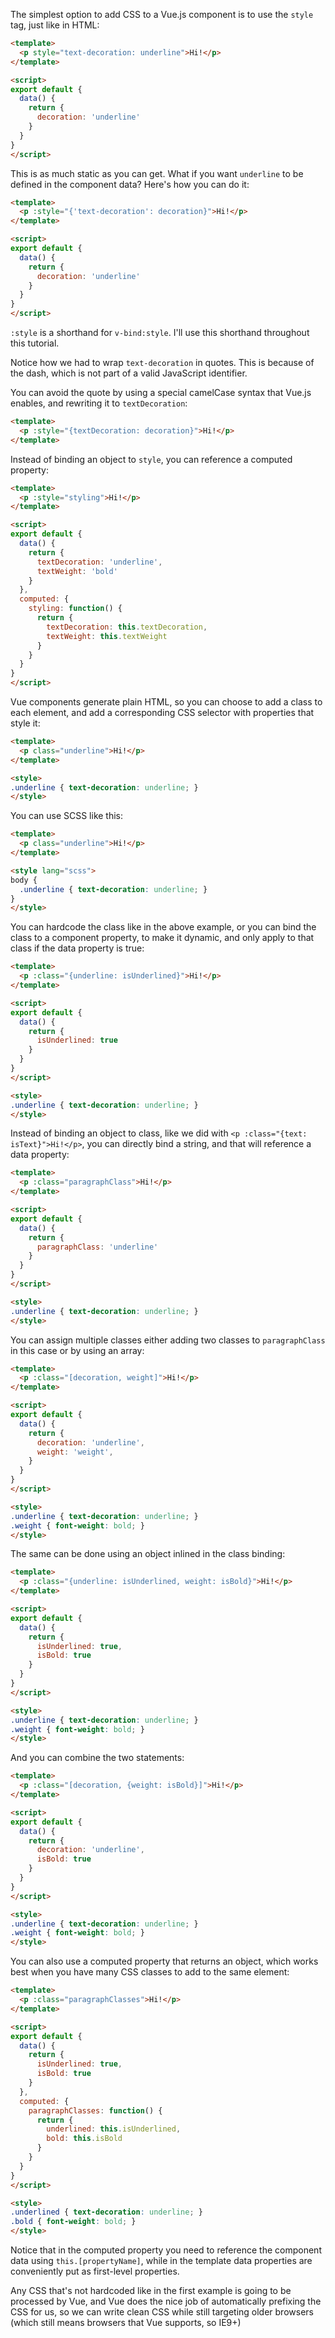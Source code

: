 The simplest option to add CSS to a Vue.js component is to use the `style` tag, just like in HTML:

```html
<template>
  <p style="text-decoration: underline">Hi!</p>
</template>

<script>
export default {
  data() {
    return {
      decoration: 'underline'
    }
  }
}
</script>
```

This is as much static as you can get. What if you want `underline` to be defined in the component data? Here's how you can do it:

```html
<template>
  <p :style="{'text-decoration': decoration}">Hi!</p>
</template>

<script>
export default {
  data() {
    return {
      decoration: 'underline'
    }
  }
}
</script>
```

`:style` is a shorthand for `v-bind:style`. I'll use this shorthand throughout this tutorial.

Notice how we had to wrap `text-decoration` in quotes. This is because of the dash, which is not part of a valid JavaScript identifier.

You can avoid the quote by using a special camelCase syntax that Vue.js enables, and rewriting it to `textDecoration`:

```html
<template>
  <p :style="{textDecoration: decoration}">Hi!</p>
</template>
```

Instead of binding an object to `style`, you can reference a computed property:

```html
<template>
  <p :style="styling">Hi!</p>
</template>

<script>
export default {
  data() {
    return {
      textDecoration: 'underline',
      textWeight: 'bold'
    }
  },
  computed: {
    styling: function() {
      return {
        textDecoration: this.textDecoration,
        textWeight: this.textWeight
      }
    }
  }
}
</script>
```

Vue components generate plain HTML, so you can choose to add a class to each element, and add a corresponding CSS selector with properties that style it:

```html
<template>
  <p class="underline">Hi!</p>
</template>

<style>
.underline { text-decoration: underline; }
</style>
```

You can use SCSS like this:

```html
<template>
  <p class="underline">Hi!</p>
</template>

<style lang="scss">
body {
  .underline { text-decoration: underline; }
}
</style>
```

You can hardcode the class like in the above example, or you can bind the class to a component property, to make it dynamic, and only apply to that class if the data property is true:

```html
<template>
  <p :class="{underline: isUnderlined}">Hi!</p>
</template>

<script>
export default {
  data() {
    return {
      isUnderlined: true
    }
  }
}
</script>

<style>
.underline { text-decoration: underline; }
</style>
```

Instead of binding an object to class, like we did with `<p :class="{text: isText}">Hi!</p>`, you can directly bind a string, and that will reference a data property:

```html
<template>
  <p :class="paragraphClass">Hi!</p>
</template>

<script>
export default {
  data() {
    return {
      paragraphClass: 'underline'
    }
  }
}
</script>

<style>
.underline { text-decoration: underline; }
</style>
```

You can assign multiple classes either adding two classes to `paragraphClass` in this case or by using an array:

```html
<template>
  <p :class="[decoration, weight]">Hi!</p>
</template>

<script>
export default {
  data() {
    return {
      decoration: 'underline',
      weight: 'weight',
    }
  }
}
</script>

<style>
.underline { text-decoration: underline; }
.weight { font-weight: bold; }
</style>
```

The same can be done using an object inlined in the class binding:

```html
<template>
  <p :class="{underline: isUnderlined, weight: isBold}">Hi!</p>
</template>

<script>
export default {
  data() {
    return {
      isUnderlined: true,
      isBold: true
    }
  }
}
</script>

<style>
.underline { text-decoration: underline; }
.weight { font-weight: bold; }
</style>
```

And you can combine the two statements:

```html
<template>
  <p :class="[decoration, {weight: isBold}]">Hi!</p>
</template>

<script>
export default {
  data() {
    return {
      decoration: 'underline',
      isBold: true
    }
  }
}
</script>

<style>
.underline { text-decoration: underline; }
.weight { font-weight: bold; }
</style>
```

You can also use a computed property that returns an object, which works best when you have many CSS classes to add to the same element:

```html
<template>
  <p :class="paragraphClasses">Hi!</p>
</template>

<script>
export default {
  data() {
    return {
      isUnderlined: true,
      isBold: true
    }
  },
  computed: {
    paragraphClasses: function() {
      return {
        underlined: this.isUnderlined,
        bold: this.isBold
      }
    }
  }
}
</script>

<style>
.underlined { text-decoration: underline; }
.bold { font-weight: bold; }
</style>
```

Notice that in the computed property you need to reference the component data using `this.[propertyName]`, while in the template data properties are conveniently put as first-level properties.

Any CSS that's not hardcoded like in the first example is going to be processed by Vue, and Vue does the nice job of automatically prefixing the CSS for us, so we can write clean CSS while still targeting older browsers (which still means browsers that Vue supports, so IE9+)
